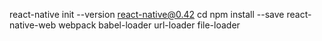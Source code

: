 react-native init <project name> --version react-native@0.42
cd <project name>
npm install --save react-native-web webpack babel-loader url-loader file-loader